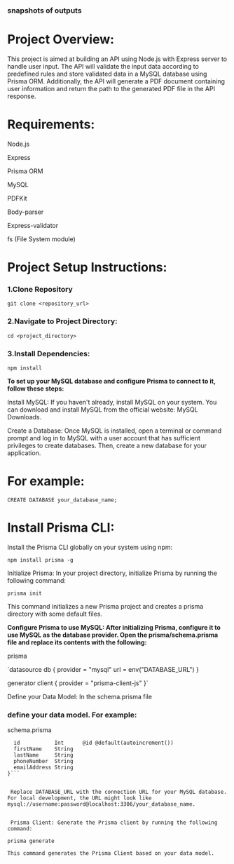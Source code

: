 
### snapshots of outputs



# Project Overview:

This project is aimed at building an API using Node.js with Express server to handle user input. The API will validate the input data according to predefined rules and store validated data in a MySQL database using Prisma ORM. Additionally, the API will generate a PDF document containing user information and return the path to the generated PDF file in the API response.

# Requirements:

Node.js

Express

Prisma ORM

MySQL

PDFKit

Body-parser

Express-validator

fs (File System module)


# Project Setup Instructions:
### 1.Clone Repository
```
git clone <repository_url>

```
### 2.Navigate to Project Directory:

`cd <project_directory>`
### 3.Install Dependencies:

`npm install`


**To set up your MySQL database and configure Prisma to connect to it, follow these steps:**

Install MySQL: If you haven't already, install MySQL on your system. You can download and install MySQL from the official website: MySQL Downloads.

Create a Database: Once MySQL is installed, open a terminal or command prompt and log in to MySQL with a user account that has sufficient privileges to create databases. Then, create a new database for your application.
# For example:
`CREATE DATABASE your_database_name;`

# Install Prisma CLI: 

Install the Prisma CLI globally on your system using npm:

`npm install prisma -g`

Initialize Prisma: In your project directory, initialize Prisma by running the following command:

`prisma init`

This command initializes a new Prisma project and creates a prisma directory with some default files.

**Configure Prisma to use MySQL: After initializing Prisma, configure it to use MySQL as the database provider. Open the prisma/schema.prisma file and replace its contents with the following:**

prisma

`datasource db {
  provider = "mysql"
  url      = env("DATABASE_URL")
}

generator client {
  provider = "prisma-client-js"
}`

Define your Data Model: In the schema.prisma file
### define your data model. For example:
schema.prisma

```model User {
  id           Int      @id @default(autoincrement())
  firstName    String
  lastName     String
  phoneNumber  String
  emailAddress String
}```


 Replace DATABASE_URL with the connection URL for your MySQL database. For local development, the URL might look like
mysql://username:password@localhost:3306/your_database_name.


 Prisma Client: Generate the Prisma client by running the following command:

prisma generate

This command generates the Prisma Client based on your data model.




